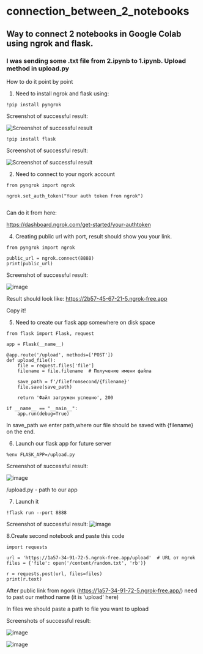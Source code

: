 # connection_between_2_notebooks
## Way to connect 2 notebooks in Google Colab using ngrok and flask. 
### I was sending some .txt file from 2.ipynb to 1.ipynb. Upload method in upload.py

 How to do it point by point

1. Need to install ngrok and flask using:
  
 ```!pip install pyngrok```

Screenshot of successful result:

 ![Screenshot of successful result](https://github.com/ceba11/connection_between_2_notebooks/assets/107613374/d8be2d65-6b98-4b0c-a02c-4beea9643aad)

 ```!pip install flask```

 Screenshot of successful result:

![Screenshot of successful result](https://github.com/ceba11/connection_between_2_notebooks/assets/107613374/6a38cea1-93ca-4e4d-a13c-a3119f17c013)


2. Need to connect to your ngork account

```
from pyngrok import ngrok

ngrok.set_auth_token("Your auth token from ngrok")


```

 Can do it from here:

 https://dashboard.ngrok.com/get-started/your-authtoken

4. Creating public url with port, result should show you your link.

```
from pyngrok import ngrok

public_url = ngrok.connect(8888)
print(public_url)
```

 Screenshot of successful result:

![image](https://github.com/ceba11/connection_between_2_notebooks/assets/107613374/af082ae7-2748-44b2-bda3-319869002d17)


Result should look like: https://2b57-45-67-21-5.ngrok-free.app

Copy it!

5. Need to create our flask app somewhere on disk space

```
from flask import Flask, request

app = Flask(__name__)

@app.route('/upload', methods=['POST'])
def upload_file():
    file = request.files['file']
    filename = file.filename  # Получение имени файла

    save_path = f'/filefromsecond/{filename}'  
    file.save(save_path)

    return 'Файл загружен успешно', 200

if __name__ == "__main__":
    app.run(debug=True)
```

In save_path we enter path,where our file should be saved with {filename} on the end.

6. Launch our flask app for future server

```
%env FLASK_APP=/upload.py
```
Screenshot of successful result:

![image](https://github.com/ceba11/connection_between_2_notebooks/assets/107613374/d511d14f-3b78-4f9e-83f3-c1a6d5df8aa3)

/upload.py - path to our app

7. Launch it

```
!flask run --port 8888
```

Screenshot of successful result:
![image](https://github.com/ceba11/connection_between_2_notebooks/assets/107613374/5788c76e-82fb-447b-8ae6-2e57a09449e5)


8.Create second notebook and paste this code

```
import requests

url = 'https://1a57-34-91-72-5.ngrok-free.app/upload'  # URL от ngrok
files = {'file': open('/content/random.txt', 'rb')}

r = requests.post(url, files=files)
print(r.text)
```

After public link from ngork (https://1a57-34-91-72-5.ngrok-free.app/) need to past our method name (it is 'upload' here)

In files we should paste a path to file you want to upload

Screenshots of successful result:

![image](https://github.com/ceba11/connection_between_2_notebooks/assets/107613374/362d54f2-3c6e-41b4-a25d-5b56e3283529)

![image](https://github.com/ceba11/connection_between_2_notebooks/assets/107613374/a16e2412-9713-42cd-9b6d-ed5963da3fca)

